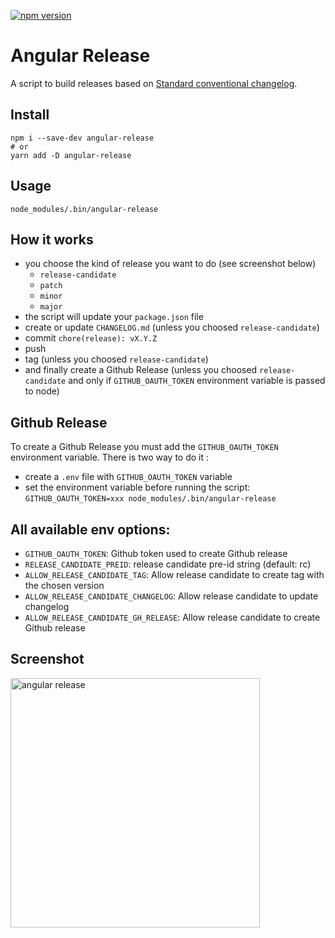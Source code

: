 [<img alt="npm version" src="https://img.shields.io/npm/v/angular-release.svg"/>](https://www.npmjs.com/package/angular-release)

# Angular Release

A script to build releases based on [Standard conventional changelog](https://github.com/bcoe/conventional-changelog-standard/blob/master/convention.md).

## Install

```
npm i --save-dev angular-release
# or
yarn add -D angular-release
```

## Usage

```
node_modules/.bin/angular-release
```

## How it works

- you choose the kind of release you want to do (see screenshot below)
  - `release-candidate`
  - `patch`
  - `minor`
  - `major`
- the script will update your `package.json` file
- create or update `CHANGELOG.md` (unless you choosed `release-candidate`)
- commit `chore(release): vX.Y.Z`
- push
- tag (unless you choosed `release-candidate`)
- and finally create a Github Release (unless you choosed `release-candidate` and only if `GITHUB_OAUTH_TOKEN` environment variable is passed to node)

## Github Release

To create a Github Release you must add the `GITHUB_OAUTH_TOKEN` environment variable. There is two way to do it :
- create a `.env` file with `GITHUB_OAUTH_TOKEN` variable
- set the environment variable before running the script: `GITHUB_OAUTH_TOKEN=xxx node_modules/.bin/angular-release`


## All available env options:

- `GITHUB_OAUTH_TOKEN`: Github token used to create Github release
- `RELEASE_CANDIDATE_PREID`: release candidate pre-id string (default: rc)
- `ALLOW_RELEASE_CANDIDATE_TAG`: Allow release candidate to create tag with the chosen version
- `ALLOW_RELEASE_CANDIDATE_CHANGELOG`: Allow release candidate to update changelog
- `ALLOW_RELEASE_CANDIDATE_GH_RELEASE`: Allow release candidate to create Github release

## Screenshot

<img width="399" alt="angular release" src="https://user-images.githubusercontent.com/204520/48980172-07cf0a00-f0c6-11e8-8ec6-43b63375690d.png">
